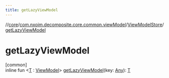 ```yaml
---
title: getLazyViewModel
---
```

//[core](../../../index.html)/[com.nxoim.decomposite.core.common.viewModel](../index.html)/[ViewModelStore](index.html)/[getLazyViewModel](get-lazy-view-model.html)



# getLazyViewModel



[common]\
inline fun &lt;[T](get-lazy-view-model.html) : [ViewModel](../-view-model/index.html)&gt; [getLazyViewModel](get-lazy-view-model.html)(key: [Any](https://kotlinlang.org/api/latest/jvm/stdlib/kotlin/-any/index.html)): [T](get-lazy-view-model.html)





